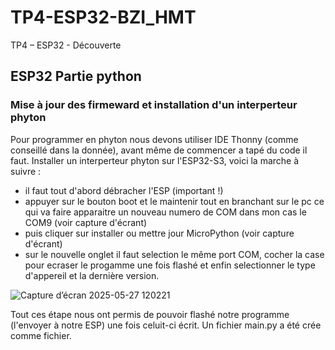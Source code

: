 # TP4-ESP32-BZI_HMT
TP4 – ESP32 - Découverte
## ESP32 Partie python
### Mise à jour des firmeward et installation d'un interperteur phyton
Pour programmer en phyton nous devons utiliser IDE Thonny (comme conseillé dans la donnée), avant même de commencer a tapé du code il faut.
Installer un interperteur phyton sur l'ESP32-S3, voici la marche à suivre : 
- il faut tout d'abord débracher l'ESP (important !)
- appuyer sur le bouton boot et le maintenir tout en branchant sur le pc ce qui va faire apparaitre un nouveau numero de COM dans mon cas le COM9 (voir capture d'écrant)
- puis cliquer sur installer ou mettre jour MicroPython (voir capture d'écrant)
- sur le nouvelle onglet il faut selection le même port COM, cocher la case pour ecraser le progamme une fois flashé et enfin selectionner le type d'appereil et la dernière version.

![Capture d’écran 2025-05-27 120221](https://github.com/user-attachments/assets/f3a2b64d-13ea-4ee8-8441-b734bda6d39d)


Tout ces étape nous ont permis de pouvoir flashé notre programme (l'envoyer à notre ESP) une fois celuit-ci écrit. Un fichier main.py a été crée comme fichier.
### 



